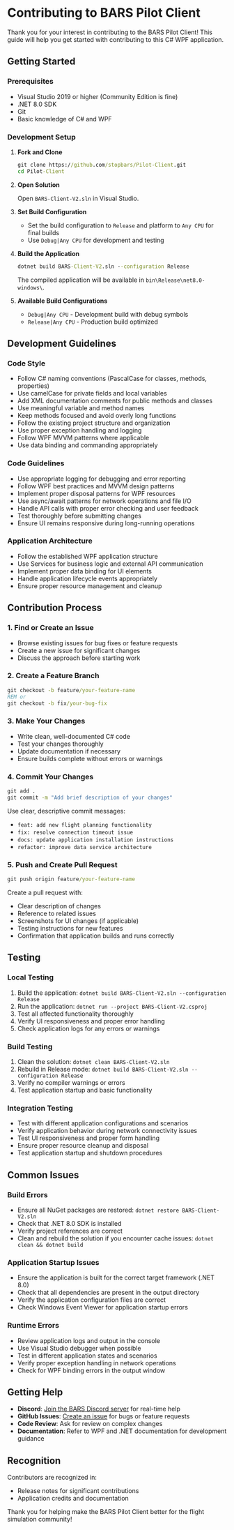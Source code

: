 # Contributing to BARS Pilot Client

Thank you for your interest in contributing to the BARS Pilot Client! This guide will help you get started with contributing to this C# WPF application.

## Getting Started

### Prerequisites

- Visual Studio 2019 or higher (Community Edition is fine)
- .NET 8.0 SDK
- Git
- Basic knowledge of C# and WPF

### Development Setup

1. **Fork and Clone**

   ```cmd
   git clone https://github.com/stopbars/Pilot-Client.git
   cd Pilot-Client
   ```

2. **Open Solution**

   Open `BARS-Client-V2.sln` in Visual Studio.

3. **Set Build Configuration**

   - Set the build configuration to `Release` and platform to `Any CPU` for final builds
   - Use `Debug|Any CPU` for development and testing

4. **Build the Application**

   ```cmd
   dotnet build BARS-Client-V2.sln --configuration Release
   ```

   The compiled application will be available in `bin\Release\net8.0-windows\`.

5. **Available Build Configurations**

   - `Debug|Any CPU` - Development build with debug symbols
   - `Release|Any CPU` - Production build optimized

## Development Guidelines

### Code Style

- Follow C# naming conventions (PascalCase for classes, methods, properties)
- Use camelCase for private fields and local variables
- Add XML documentation comments for public methods and classes
- Use meaningful variable and method names
- Keep methods focused and avoid overly long functions
- Follow the existing project structure and organization
- Use proper exception handling and logging
- Follow WPF MVVM patterns where applicable
- Use data binding and commanding appropriately

### Code Guidelines

- Use appropriate logging for debugging and error reporting
- Follow WPF best practices and MVVM design patterns
- Implement proper disposal patterns for WPF resources
- Use async/await patterns for network operations and file I/O
- Handle API calls with proper error checking and user feedback
- Test thoroughly before submitting changes
- Ensure UI remains responsive during long-running operations

### Application Architecture

- Follow the established WPF application structure
- Use Services for business logic and external API communication
- Implement proper data binding for UI elements
- Handle application lifecycle events appropriately
- Ensure proper resource management and cleanup

## Contribution Process

### 1. Find or Create an Issue

- Browse existing issues for bug fixes or feature requests
- Create a new issue for significant changes
- Discuss the approach before starting work

### 2. Create a Feature Branch

```cmd
git checkout -b feature/your-feature-name
REM or
git checkout -b fix/your-bug-fix
```

### 3. Make Your Changes

- Write clean, well-documented C# code
- Test your changes thoroughly
- Update documentation if necessary
- Ensure builds complete without errors or warnings

### 4. Commit Your Changes

```cmd
git add .
git commit -m "Add brief description of your changes"
```

Use clear, descriptive commit messages:

- `feat: add new flight planning functionality`
- `fix: resolve connection timeout issue`
- `docs: update application installation instructions`
- `refactor: improve data service architecture`

### 5. Push and Create Pull Request

```cmd
git push origin feature/your-feature-name
```

Create a pull request with:

- Clear description of changes
- Reference to related issues
- Screenshots for UI changes (if applicable)
- Testing instructions for new features
- Confirmation that application builds and runs correctly

## Testing

### Local Testing

1. Build the application: `dotnet build BARS-Client-V2.sln --configuration Release`
2. Run the application: `dotnet run --project BARS-Client-V2.csproj`
3. Test all affected functionality thoroughly
4. Verify UI responsiveness and proper error handling
5. Check application logs for any errors or warnings

### Build Testing

1. Clean the solution: `dotnet clean BARS-Client-V2.sln`
2. Rebuild in Release mode: `dotnet build BARS-Client-V2.sln --configuration Release`
3. Verify no compiler warnings or errors
4. Test application startup and basic functionality

### Integration Testing

- Test with different application configurations and scenarios
- Verify application behavior during network connectivity issues
- Test UI responsiveness and proper form handling
- Ensure proper resource cleanup and disposal
- Test application startup and shutdown procedures

## Common Issues

### Build Errors

- Ensure all NuGet packages are restored: `dotnet restore BARS-Client-V2.sln`
- Check that .NET 8.0 SDK is installed
- Verify project references are correct
- Clean and rebuild the solution if you encounter cache issues: `dotnet clean && dotnet build`

### Application Startup Issues

- Ensure the application is built for the correct target framework (.NET 8.0)
- Check that all dependencies are present in the output directory
- Verify the application configuration files are correct
- Check Windows Event Viewer for application startup errors

### Runtime Errors

- Review application logs and output in the console
- Use Visual Studio debugger when possible
- Test in different application states and scenarios
- Verify proper exception handling in network operations
- Check for WPF binding errors in the output window

## Getting Help

- **Discord**: [Join the BARS Discord server](https://discord.gg/7EhmtwKWzs) for real-time help
- **GitHub Issues**: [Create an issue](https://github.com/stopbars/Pilot-Client/issues/new) for bugs or feature requests
- **Code Review**: Ask for review on complex changes
- **Documentation**: Refer to WPF and .NET documentation for development guidance

## Recognition

Contributors are recognized in:

- Release notes for significant contributions
- Application credits and documentation

Thank you for helping make the BARS Pilot Client better for the flight simulation community!
